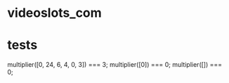 # videoslots_com
# tests

multiplier([0, 24, 6, 4, 0, 3]) === 3;
multiplier([0]) === 0;
multiplier([]) === 0;
